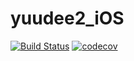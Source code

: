 # yuudee2_iOS

[![Build Status](https://travis-ci.org/xiaoyudi-China/yuudee_iOS.svg?branch=master)](https://travis-ci.org/xiaoyudi-China/yuudee_iOS)
[![codecov](https://codecov.io/gh/xiaoyudi-China/yuudee2_iOS/branch/master/graph/badge.svg)](https://codecov.io/gh/xiaoyudi-China/yuudee2_iOS)

